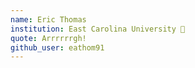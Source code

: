 ```yaml
---
name: Eric Thomas 
institution: East Carolina University 🚩
quote: Arrrrrrgh!
github_user: eathom91
---
```

